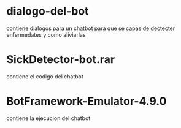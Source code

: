 # dialogo-del-bot
contiene dialogos para un chatbot para que se capas de dectecter enfermedates y como aliviarlas
# SickDetector-bot.rar
contiene el codigo del chatbot 
# BotFramework-Emulator-4.9.0
contiene la ejecucion del chatbot 
